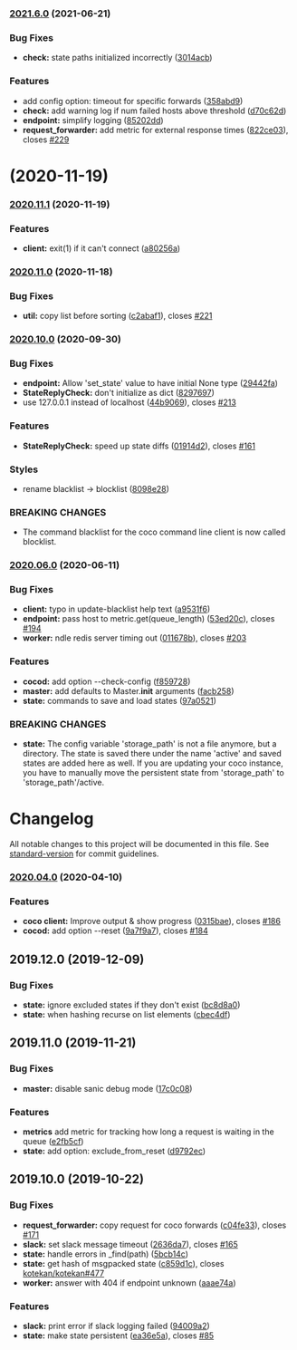 ### [2021.6.0](https://github.com/chime-experiment/coco/compare/2020.11.1...2021.6.0) (2021-06-21)


### Bug Fixes

* **check:** state paths initialized incorrectly ([3014acb](https://github.com/chime-experiment/coco/commit/3014acbeabe4dd0c6e99aab688cf0ee9cac96bd8))


### Features

* add config option: timeout for specific forwards ([358abd9](https://github.com/chime-experiment/coco/commit/358abd9ca5507988db608d8d1edb704e92a2ba62))
* **check:** add warning log if num failed hosts above threshold ([d70c62d](https://github.com/chime-experiment/coco/commit/d70c62d36f89064701d9e564a7349373b0f829a9))
* **endpoint:** simplify logging ([85202dd](https://github.com/chime-experiment/coco/commit/85202dd77efa8cd34191f4385469d12041be6e8f))
* **request_forwarder:** add metric for external response times ([822ce03](https://github.com/chime-experiment/coco/commit/822ce0325158ec9ac483076ce99d822888c3af4a)), closes [#229](https://github.com/chime-experiment/coco/issues/229)



#  (2020-11-19)
### [2020.11.1](https://github.com/chime-experiment/coco/compare/2020.11.0...2020.11.1) (2020-11-19)


### Features

* **client:** exit(1) if it can't connect ([a80256a](https://github.com/chime-experiment/coco/commit/a80256a62e184449cee6251dddfaa5a621129cc3))



### [2020.11.0](https://github.com/chime-experiment/coco/compare/2020.10.0...2020.11.0) (2020-11-18)


### Bug Fixes

* **util:** copy list before sorting ([c2abaf1](https://github.com/chime-experiment/coco/commit/c2abaf14c2757582a3494e250572d029ce783c1b)), closes [#221](https://github.com/chime-experiment/coco/issues/221)



### [2020.10.0](https://github.com/chime-experiment/coco/compare/2020.06.0...2020.10.0) (2020-09-30)


### Bug Fixes

* **endpoint:** Allow 'set_state' value to have initial None type ([29442fa](https://github.com/chime-experiment/coco/commit/29442fa629716d8a665d9f04e2c1e905af4f16d1))
* **StateReplyCheck:** don't initialize as dict ([8297697](https://github.com/chime-experiment/coco/commit/8297697649e2eeec9ce8072db9713b49ef438f3b))
* use 127.0.0.1 instead of localhost ([44b9069](https://github.com/chime-experiment/coco/commit/44b9069e20eb010db26160afeff78fdc1efed15d)), closes [#213](https://github.com/chime-experiment/coco/issues/213)


### Features

* **StateReplyCheck:** speed up state diffs ([01914d2](https://github.com/chime-experiment/coco/commit/01914d2a9d708fbdd971d5722c84bf6747b30689)), closes [#161](https://github.com/chime-experiment/coco/issues/161)


### Styles

* rename blacklist -> blocklist ([8098e28](https://github.com/chime-experiment/coco/commit/8098e2859b5696315ccc0b4811d24ff02b64cb41))


### BREAKING CHANGES

* The command blacklist for the coco command line client is now called
blocklist.



### [2020.06.0](https://github.com/chime-experiment/coco/compare/2020.04.0...2020.06.0) (2020-06-11)


### Bug Fixes

* **client:** typo in update-blacklist help text ([a9531f6](https://github.com/chime-experiment/coco/commit/a9531f6dfe7878554c34df45cbded65477b9244b))
* **endpoint:** pass host to metric.get(queue_length) ([53ed20c](https://github.com/chime-experiment/coco/commit/53ed20cb7d097712645905f67e596642ca9b6396)), closes [#194](https://github.com/chime-experiment/coco/issues/194)
* **worker:** ndle redis server timing out ([011678b](https://github.com/chime-experiment/coco/commit/011678be1d299047d16b2521fd3b122c7293f44d)), closes [#203](https://github.com/chime-experiment/coco/issues/203)


### Features

* **cocod:** add option --check-config ([f859728](https://github.com/chime-experiment/coco/commit/f859728e1ff155c62be5c10a40626a86023133bf))
* **master:** add defaults to Master.__init__ arguments ([facb258](https://github.com/chime-experiment/coco/commit/facb258e6dbf16852ab68cec55a593d86ddcdee1))
* **state:** commands to save and load states ([97a0521](https://github.com/chime-experiment/coco/commit/97a05218cefc83c59c256286537773dd1cbbd0eb))


### BREAKING CHANGES

* **state:** The config variable 'storage_path' is not a file anymore, but a
directory. The state is saved there under the name 'active' and saved
states are added here as well. If you are updating your coco instance,
you have to manually move the persistent state from 'storage_path' to
'storage_path'/active.



# Changelog

All notable changes to this project will be documented in this file. See [standard-version](https://github.com/conventional-changelog/standard-version) for commit guidelines.

### [2020.04.0](https://github.com/chime-experiment/coco/compare/2019.12.0...2020.04.0) (2020-04-10)


### Features

* **coco client:** Improve output & show progress ([0315bae](https://github.com/chime-experiment/coco/commit/0315bae)), closes [#186](https://github.com/chime-experiment/coco/issues/186)
* **cocod:** add option --reset ([9a7f9a7](https://github.com/chime-experiment/coco/commit/9a7f9a7)), closes [#184](https://github.com/chime-experiment/coco/issues/184)

## 2019.12.0 (2019-12-09)


### Bug Fixes


* **state:** ignore excluded states if they don't exist ([bc8d8a0](https://github.com/chime-experiment/coco/commit/bc8d8a0))
* **state:** when hashing recurse on list elements ([cbec4df](https://github.com/chime-experiment/coco/commit/cbec4df))

## 2019.11.0 (2019-11-21)


### Bug Fixes

* **master:** disable sanic debug mode ([17c0c08](https://github.com/chime-experiment/coco/commit/17c0c08))


### Features

* **metrics** add metric for tracking how long a request is waiting in the queue ([e2fb5cf](https://github.com/chime-experiment/coco/commit/e2fb5cf))
* **state:** add option: exclude_from_reset ([d9792ec](https://github.com/chime-experiment/coco/commit/d9793ec))


## 2019.10.0 (2019-10-22)


### Bug Fixes

* **request_forwarder:** copy request for coco forwards ([c04fe33](https://github.com/chime-experiment/coco/commit/c04fe33)), closes [#171](https://github.com/chime-experiment/coco/issues/171)
* **slack:** set slack message timeout ([2636da7](https://github.com/chime-experiment/coco/commit/2636da7)), closes [#165](https://github.com/chime-experiment/coco/issues/165)
* **state:** handle errors in _find(path) ([5bcb14c](https://github.com/chime-experiment/coco/commit/5bcb14c))
* **state:** get hash of msgpacked state ([c859d1c](https://github.com/chime-experiment/coco/commit/c859d1c)), closes [kotekan/kotekan#477](https://github.com/kotekan/kotekan/issues/477)
* **worker:** answer with 404 if endpoint unknown ([aaae74a](https://github.com/chime-experiment/coco/commit/aaae74a))


### Features

* **slack:** print error if slack logging failed ([94009a2](https://github.com/chime-experiment/coco/commit/94009a2))
* **state:** make state persistent ([ea36e5a](https://github.com/chime-experiment/coco/commit/ea36e5a)), closes [#85](https://github.com/chime-experiment/coco/issues/85)
